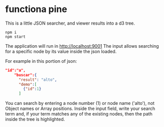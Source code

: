 # functiona pine
This is a little JSON searcher, and viewer results into a d3 tree.

```npm
npm i
npm start
```

The application will run in [http://localhost:9001](http://localhost:9001)
The input allows searching for a specific node by its value inside the json loaded.

For example in this portion of json:
```json
"id":"a",
    "buscar":{
      "result": "alto",
      "demo":[
        {"id":1}
      ]
```

You can search by entering a node number (1) or node name ('alto'), not Object names or Array positions.
Inside the input field, write your search term and, if your term matches any of the existing nodes, then the path inside the tree is highlighted.
